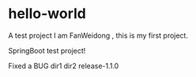 # hello-world
A test project
I am FanWeidong , this is my first project.

SpringBoot test project!

Fixed a BUG
dir1
dir2
release-1.1.0
